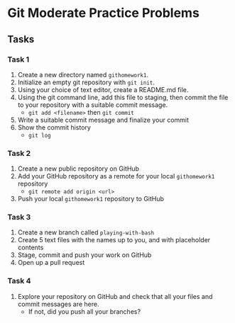 # Git Moderate Practice Problems

## Tasks
### Task 1
1. Create a new directory named `githomework1`.
2. Initialize an empty git repository with `git init`.
3. Using your choice of text editor, create a README.md file.
4. Using the git command line, add this file to staging, then commit the file to your repository with a suitable commit message.
    * `git add <filename>` then `git commit`
5. Write a suitable commit message and finalize your commit
8. Show the commit history
    * `git log`


### Task 2
1. Create a new public repository on GitHub
2. Add your GitHub repository as a remote for your local `githomework1` repository
    * `git remote add origin <url>`
3. Push your local `githomework1` repository to GitHub


### Task 3
1. Create a new branch called `playing-with-bash`
2. Create 5 text files with the names up to you, and with placeholder contents
4. Stage, commit and push your work on GitHub
5. Open up a pull request

### Task 4
1. Explore your repository on GitHub and check that all your files and commit messages are here.
    * If not, did you push all your branches?
